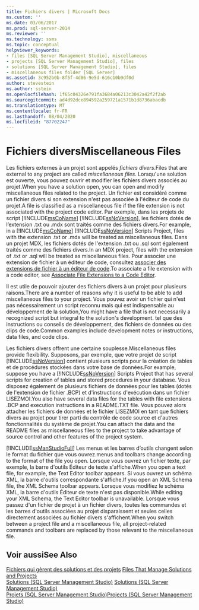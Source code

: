 ```yaml
---
title: Fichiers divers | Microsoft Docs
ms.custom: ''
ms.date: 03/06/2017
ms.prod: sql-server-2014
ms.reviewer: ''
ms.technology: ssms
ms.topic: conceptual
helpviewer_keywords:
- files [SQL Server Management Studio], miscellaneous
- projects [SQL Server Management Studio], files
- solutions [SQL Server Management Studio], files
- miscellaneous files folder [SQL Server]
ms.assetid: 3c952b0b-8f5f-4d86-9e5d-616c10b9df0d
author: stevestein
ms.author: sstein
ms.openlocfilehash: 1f65c04326e791fa3684a06213c3042a42f2f2ab
ms.sourcegitcommit: ad4d92dce894592a259721a1571b1d8736abacdb
ms.translationtype: MT
ms.contentlocale: fr-FR
ms.lasthandoff: 08/04/2020
ms.locfileid: "87702247"
---
```

# <a name="miscellaneous-files"></a><span data-ttu-id="bfc09-102">Fichiers divers</span><span class="sxs-lookup"><span data-stu-id="bfc09-102">Miscellaneous Files</span></span>
  <span data-ttu-id="bfc09-103">Les fichiers externes à un projet sont appelés *fichiers divers*.</span><span class="sxs-lookup"><span data-stu-id="bfc09-103">Files that are external to any project are called *miscellaneous files*.</span></span> <span data-ttu-id="bfc09-104">Lorsqu'une solution est ouverte, vous pouvez ouvrir et modifier les fichiers divers associés au projet.</span><span class="sxs-lookup"><span data-stu-id="bfc09-104">When you have a solution open, you can open and modify miscellaneous files related to the project.</span></span> <span data-ttu-id="bfc09-105">Un fichier est considéré comme un fichier divers si son extension n'est pas associée à l'éditeur de code du projet.</span><span class="sxs-lookup"><span data-stu-id="bfc09-105">A file is classified as a miscellaneous file if the file extension is not associated with the project code editor.</span></span> <span data-ttu-id="bfc09-106">Par exemple, dans les projets de script [!INCLUDE[msCoName](../../includes/msconame-md.md)] [!INCLUDE[ssNoVersion](../../includes/ssnoversion-md.md)], les fichiers dotés de l’extension .txt ou .mdx sont traités comme des fichiers divers.</span><span class="sxs-lookup"><span data-stu-id="bfc09-106">For example, in a [!INCLUDE[msCoName](../../includes/msconame-md.md)] [!INCLUDE[ssNoVersion](../../includes/ssnoversion-md.md)] Scripts Project, files with the extension .txt or .mdx will be treated as miscellaneous files.</span></span> <span data-ttu-id="bfc09-107">Dans un projet MDX, les fichiers dotés de l'extension .txt ou .sql sont également traités comme des fichiers divers.</span><span class="sxs-lookup"><span data-stu-id="bfc09-107">In an MDX project, files with the extension of .txt or .sql will be treated as miscellaneous files.</span></span> <span data-ttu-id="bfc09-108">Pour associer une extension de fichier à un éditeur de code, consultez [associer des extensions de fichier à un éditeur de code](../../relational-databases/scripting/associate-file-extensions-to-a-code-editor.md).</span><span class="sxs-lookup"><span data-stu-id="bfc09-108">To associate a file extension with a code editor, see [Associate File Extensions to a Code Editor](../../relational-databases/scripting/associate-file-extensions-to-a-code-editor.md).</span></span>  
  
 <span data-ttu-id="bfc09-109">Il est utile de pouvoir ajouter des fichiers divers à un projet pour plusieurs raisons.</span><span class="sxs-lookup"><span data-stu-id="bfc09-109">There are a number of reasons why it is useful to be able to add miscellaneous files to your project.</span></span> <span data-ttu-id="bfc09-110">Vous pouvez avoir un fichier qui n'est pas nécessairement un script reconnu mais qui est indispensable au développement de la solution,</span><span class="sxs-lookup"><span data-stu-id="bfc09-110">You might have a file that is not necessarily a recognized script but integral to the solution's development.</span></span> <span data-ttu-id="bfc09-111">tel que des instructions ou conseils de développement, des fichiers de données ou des clips de code.</span><span class="sxs-lookup"><span data-stu-id="bfc09-111">Common examples include development notes or instructions, data files, and code clips.</span></span>  
  
 <span data-ttu-id="bfc09-112">Les fichiers divers offrent une certaine souplesse.</span><span class="sxs-lookup"><span data-stu-id="bfc09-112">Miscellaneous files provide flexibility.</span></span> <span data-ttu-id="bfc09-113">Supposons, par exemple, que votre projet de script [!INCLUDE[ssNoVersion](../../includes/ssnoversion-md.md)] contient plusieurs scripts pour la création de tables et de procédures stockées dans votre base de données.</span><span class="sxs-lookup"><span data-stu-id="bfc09-113">For example, suppose you have a [!INCLUDE[ssNoVersion](../../includes/ssnoversion-md.md)] Scripts Project that has several scripts for creation of tables and stored procedures in your database.</span></span> <span data-ttu-id="bfc09-114">Vous disposez également de plusieurs fichiers de données pour les tables (dotés de l'extension de fichier .BCP) et d'instructions d'exécution dans un fichier LISEZMOI.</span><span class="sxs-lookup"><span data-stu-id="bfc09-114">You also have several data files for the tables with file extensions .BCP and execution instructions in a README.TXT file.</span></span> <span data-ttu-id="bfc09-115">Vous pouvez alors attacher les fichiers de données et le fichier LISEZMOI en tant que fichiers divers au projet pour tirer parti du contrôle de code source et d'autres fonctionnalités du système de projet.</span><span class="sxs-lookup"><span data-stu-id="bfc09-115">You can attach the data and the README files as miscellaneous files to the project to take advantage of source control and other features of the project system.</span></span>  
  
 [!INCLUDE[ssManStudioFull](../../includes/ssmanstudiofull-md.md)] <span data-ttu-id="bfc09-116">Les menus et les barres d’outils changent selon le format du fichier que vous ouvrez.</span><span class="sxs-lookup"><span data-stu-id="bfc09-116">menus and toolbars change according to the format of the file you open.</span></span> <span data-ttu-id="bfc09-117">Lorsque vous ouvrez un fichier texte, par exemple, la barre d'outils Éditeur de texte s'affiche.</span><span class="sxs-lookup"><span data-stu-id="bfc09-117">When you open a text file, for example, the Text Editor toolbar appears.</span></span> <span data-ttu-id="bfc09-118">Si vous ouvrez un schéma XML, la barre d'outils correspondante s'affiche.</span><span class="sxs-lookup"><span data-stu-id="bfc09-118">If you open an XML Schema file, the XML Schema toolbar appears.</span></span> <span data-ttu-id="bfc09-119">Lorsque vous modifiez le schéma XML, la barre d'outils Éditeur de texte n'est pas disponible.</span><span class="sxs-lookup"><span data-stu-id="bfc09-119">While editing your XML Schema, the Text Editor toolbar is unavailable.</span></span> <span data-ttu-id="bfc09-120">Lorsque vous passez d'un fichier de projet à un fichier divers, toutes les commandes et les barres d'outils associées au projet disparaissent et seules celles directement associées au fichier divers s'affichent.</span><span class="sxs-lookup"><span data-stu-id="bfc09-120">When you switch between a project file and a miscellaneous file, all project-related commands and toolbars are replaced by those relevant to the miscellaneous file.</span></span>  
  
## <a name="see-also"></a><span data-ttu-id="bfc09-121">Voir aussi</span><span class="sxs-lookup"><span data-stu-id="bfc09-121">See Also</span></span>  
 <span data-ttu-id="bfc09-122">[Fichiers qui gèrent des solutions et des projets](files-that-manage-solutions-and-projects.md) </span><span class="sxs-lookup"><span data-stu-id="bfc09-122">[Files That Manage Solutions and Projects](files-that-manage-solutions-and-projects.md) </span></span>  
 <span data-ttu-id="bfc09-123">[Solutions &#40;SQL Server Management Studio&#41;](solutions-sql-server-management-studio.md) </span><span class="sxs-lookup"><span data-stu-id="bfc09-123">[Solutions &#40;SQL Server Management Studio&#41;](solutions-sql-server-management-studio.md) </span></span>  
 [<span data-ttu-id="bfc09-124">Projets &#40;SQL Server Management Studio&#41;</span><span class="sxs-lookup"><span data-stu-id="bfc09-124">Projects &#40;SQL Server Management Studio&#41;</span></span>](projects-sql-server-management-studio.md)  
  
  
